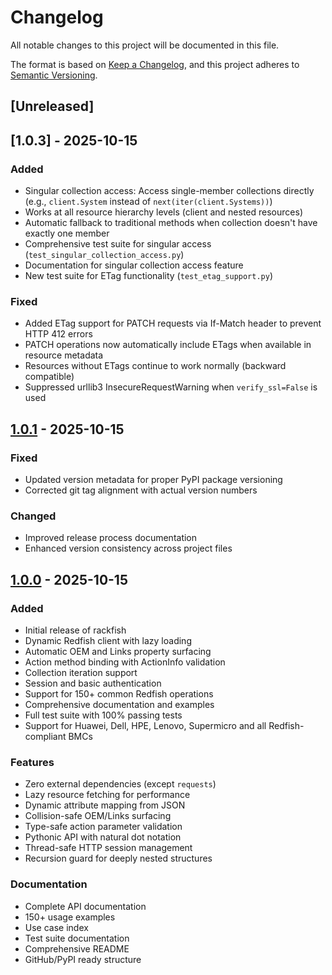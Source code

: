 # Changelog

All notable changes to this project will be documented in this file.

The format is based on [Keep a Changelog](https://keepachangelog.com/en/1.0.0/),
and this project adheres to [Semantic Versioning](https://semver.org/spec/v2.0.0.html).

## [Unreleased]

## [1.0.3] - 2025-10-15

### Added

- Singular collection access: Access single-member collections directly (e.g., `client.System` instead of `next(iter(client.Systems))`)
- Works at all resource hierarchy levels (client and nested resources)
- Automatic fallback to traditional methods when collection doesn't have exactly one member
- Comprehensive test suite for singular access (`test_singular_collection_access.py`)
- Documentation for singular collection access feature
- New test suite for ETag functionality (`test_etag_support.py`)

### Fixed

- Added ETag support for PATCH requests via If-Match header to prevent HTTP 412 errors
- PATCH operations now automatically include ETags when available in resource metadata
- Resources without ETags continue to work normally (backward compatible)
- Suppressed urllib3 InsecureRequestWarning when `verify_ssl=False` is used

## [1.0.1] - 2025-10-15

### Fixed

- Updated version metadata for proper PyPI package versioning
- Corrected git tag alignment with actual version numbers

### Changed

- Improved release process documentation
- Enhanced version consistency across project files

## [1.0.0] - 2025-10-15

### Added

- Initial release of rackfish
- Dynamic Redfish client with lazy loading
- Automatic OEM and Links property surfacing
- Action method binding with ActionInfo validation
- Collection iteration support
- Session and basic authentication
- Support for 150+ common Redfish operations
- Comprehensive documentation and examples
- Full test suite with 100% passing tests
- Support for Huawei, Dell, HPE, Lenovo, Supermicro and all Redfish-compliant BMCs

### Features

- Zero external dependencies (except `requests`)
- Lazy resource fetching for performance
- Dynamic attribute mapping from JSON
- Collision-safe OEM/Links surfacing
- Type-safe action parameter validation
- Pythonic API with natural dot notation
- Thread-safe HTTP session management
- Recursion guard for deeply nested structures

### Documentation

- Complete API documentation
- 150+ usage examples
- Use case index
- Test suite documentation
- Comprehensive README
- GitHub/PyPI ready structure

[1.0.1]: https://github.com/thefrolov/rackfish/releases/tag/v1.0.1
[1.0.0]: https://github.com/thefrolov/rackfish/releases/tag/v1.0.0
